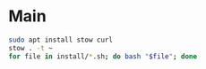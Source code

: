 # Main

```sh
sudo apt install stow curl
stow . -t ~
for file in install/*.sh; do bash "$file"; done
```

